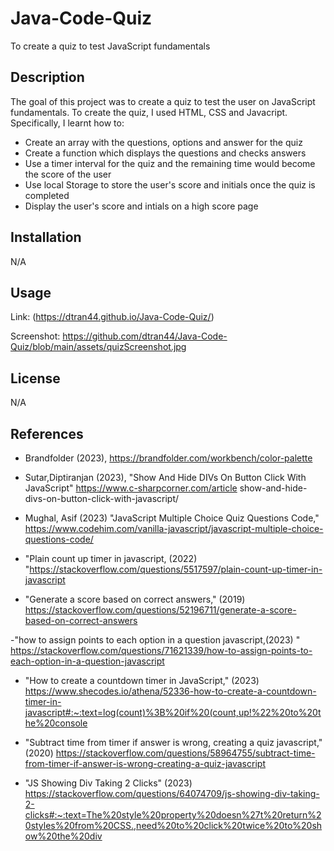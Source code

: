 # Java-Code-Quiz
To create a quiz to test JavaScript fundamentals

## Description
The goal of this project was to create a quiz to test the user on JavaScript fundamentals. To create the quiz, I used HTML, CSS and Javacript. Specifically, I learnt how to: 

- Create an array with the questions, options and answer for the quiz
- Create a function which displays the questions and checks answers 
- Use a timer interval for the quiz and the remaining time would become the score of the user 
- Use local Storage to store the user's score and initials once the quiz is completed 
- Display the user's score and intials on a high score page 

## Installation

N/A

## Usage

Link: (https://dtran44.github.io/Java-Code-Quiz/)

Screenshot: 
https://github.com/dtran44/Java-Code-Quiz/blob/main/assets/quizScreenshot.jpg

## License

N/A


## References
- Brandfolder (2023), https://brandfolder.com/workbench/color-palette

- Sutar,Diptiranjan (2023), "Show And Hide DIVs On Button Click With JavaScript" https://www.c-sharpcorner.com/article show-and-hide-divs-on-button-click-with-javascript/

-  Mughal, Asif (2023) "JavaScript Multiple Choice Quiz Questions Code," https://www.codehim.com/vanilla-javascript/javascript-multiple-choice-questions-code/

- "Plain count up timer in javascript, (2022) "https://stackoverflow.com/questions/5517597/plain-count-up-timer-in-javascript

- "Generate a score based on correct answers," (2019) https://stackoverflow.com/questions/52196711/generate-a-score-based-on-correct-answers

-"how to assign points to each option in a question javascript,(2023) " https://stackoverflow.com/questions/71621339/how-to-assign-points-to-each-option-in-a-question-javascript

- "How to create a countdown timer in JavaScript," (2023) https://www.shecodes.io/athena/52336-how-to-create-a-countdown-timer-in-javascript#:~:text=log(count)%3B%20if%20(count,up!%22%20to%20the%20console

- "Subtract time from timer if answer is wrong, creating a quiz javascript," (2020) https://stackoverflow.com/questions/58964755/subtract-time-from-timer-if-answer-is-wrong-creating-a-quiz-javascript

- "JS Showing Div Taking 2 Clicks" (2023) https://stackoverflow.com/questions/64074709/js-showing-div-taking-2-clicks#:~:text=The%20style%20property%20doesn%27t%20return%20styles%20from%20CSS.,need%20to%20click%20twice%20to%20show%20the%20div
